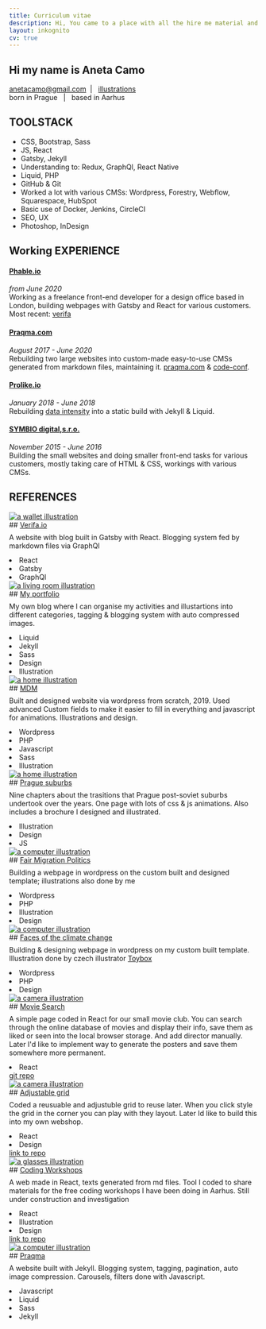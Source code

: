 ```yaml
---
title: Curriculum vitae
description: Hi, You came to a place with all the hire me material and documentation
layout: inkognito
cv: true
---
```


<h2><span class="large-font">Hi</span> my name is Aneta Camo</h2>
<a href="mailto:anetacamova@gmail.com">anetacamo@gmail.com</a> &nbsp;| &nbsp; <a href="https://www.instagram.com/anetacamo" target="_blank"> illustrations</a> <br />born in Prague &nbsp; | &nbsp;  based in Aarhus  &nbsp;

<div class="divider"></div>

## TOOLSTACK

- CSS, Bootstrap, Sass
- JS, React
- Gatsby, Jekyll
- Understanding to: Redux, GraphQl, React Native
- Liquid, PHP
- GitHub & Git
- Worked a lot with various CMSs: Wordpress, Forestry, Webflow, Squarespace, HubSpot
- Basic use of Docker, Jenkins, CircleCI
- SEO, UX
- Photoshop, InDesign

<div class="divider"></div>

## Working EXPERIENCE

#### <a href="https://www.phable.io" target="_blank">Phable.io</a>

_from June 2020_<br />
Working as a freelance front-end developer for a design office based in London, building webpages with Gatsby and React for various customers. Most recent: <a href="http://www.verifa.io" target="_blank">verifa</a>

#### <a href="https://www.praqma.com" target="_blank">Praqma.com</a>

_August 2017 - June 2020_<br />
Rebuilding two large websites into custom-made easy-to-use CMSs generated from markdown files, maintaining it. <a href="https://www.praqma.com" target="_blank">praqma.com</a> & <a href="https://www.code-conf.com" target="_blank">code-conf</a>.

#### <a href="https://www.prolike.io" target="_blank">Prolike.io</a>

_January 2018 - June 2018_<br />
Rebuilding <a href="https://dataintensity.com/">data intensity</a> into a static build with Jekyll & Liquid.

#### <a href="https://www.symbio.agency" target="_blank">SYMBIO digital,s.r.o.</a>

_November 2015 - June 2016_<br />
Building the small websites and doing smaller front-end tasks for various customers, mostly taking care of HTML & CSS, workings with various CMSs.

<div class="divider"></div>

## REFERENCES

<div class="boxes">
<div class="box" markdown="1"><div class="circle"><a href="http://www.verifa.io" target="_blank"><img src="/images/verifa.png" alt="a wallet illustration"></a></div>
## <a href="http://www.verifa.io" target="_blank">Verifa.io</a>
<p style="margin-top: 8px; margin-bottom: 12px;">A website with blog built in Gatsby with React. Blogging system fed by markdown files via GraphQl</p><div class="tags"><li>React</li><li>Gatsby</li><li>GraphQl</li></div></div>

<div class="box" markdown="1">
<div class="circle"><a href="/" target="_blank"><img src="/images/anetacamo_small.png" alt="a living room illustration"></a></div>
## <a href="/" target="_blank">My portfolio</a>
<p style="margin-top: 8px; margin-bottom: 12px;">My own blog where I can organise my activities and illustartions into different categories, tagging & blogging system with auto compressed images.</p>
<div class="tags"><li>Liquid</li><li>Jekyll</li><li>Sass</li><li>Design</li><li>Illustration</li></div>
</div>

<div class="box" markdown="1">
<div class="circle"><a href="https://www.dustojnamzda.cz/minimum-decent-wage/" target="_blank"><img src="/images/mdm.png" alt="a home illustration"></a></div>
## <a href="https://www.dustojnamzda.cz/minimum-decent-wage/" target="_blank">MDM</a>
<p style="margin-top: 8px; margin-bottom: 12px;">
Built and designed website via wordpress from scratch, 2019. Used advanced Custom fields to make it easier to fill in everything and javascript for animations. Illustrations and design.</p>
<div class="tags"><li>Wordpress</li><li>PHP</li><li>Javascript</li><li>Sass</li><li>Illustration</li></div>
</div>

<div class="box" markdown="1">
<div class="circle"><a href="http://anetacamo.github.io/sidliste" target="_blank"><img src="/images/sidliste.png" alt="a home illustration"></a></div>
## <a href="http://anetacamo.github.io/movie-search" target="_blank">Prague suburbs</a>
<p style="margin-top: 8px; margin-bottom: 12px;">
Nine chapters about the trasitions that Prague post-soviet suburbs undertook over the years. One page with lots of css & js animations. Also includes a brochure I designed and illustrated.</p>
<div class="tags"><li>Illustration</li><li>Design</li><li>JS</li></div>
</div>

<div class="box" markdown="1">
<div class="circle"><a href="http://www.ferovamigracnipolitika.cz/english/" target="_blank"><img src="/images/migrace.png" alt="a computer illustration"></a></div>
## <a href="http://www.ferovamigracnipolitika.cz/english/" target="_blank">Fair Migration Politics</a>
<p style="margin-top: 8px; margin-bottom: 12px;">
Building a webpage in wordpress on the custom built and designed template; illustrations also done by me</p>
<div class="tags"><li>Wordpress</li><li>PHP</li><li>Illustration</li><li>Design</li></div>
</div>
  
<div class="box" markdown="1">
<div class="circle"><a href="http://www.tvareklimatickezmeny.cz/" target="_blank"><img src="/images/zmena.png" alt="a computer illustration"></a></div>
## <a href="http://www.tvareklimatickezmeny.cz/" target="_blank">Faces of the climate change</a>
<p style="margin-top: 8px; margin-bottom: 12px;">
Building & designing webpage in wordpress on my custom built template. Illustration done by czech illustrator <a href="https://toybox.cz/en/illustration/">Toybox</a></p>
<div class="tags"><li>Wordpress</li><li>PHP</li><li>Design</li></div>
</div>

<div class="box" markdown="1">
<div class="circle"><a href="http://anetacamo.github.io/movie-search" target="_blank"><img src="/images/movie-search.png" alt="a camera illustration"></a></div>
## <a href="http://anetacamo.github.io/movie-search" target="_blank">Movie Search</a>
<p style="margin-top: 8px; margin-bottom: 12px;">
A simple page coded in React for our small movie club. You can search through the online database of movies and display their info, save them as liked or seen into the local browser storage. And add director manually. Later I'd like to implement way to generate the posters and save them somewhere more permanent.</p>
<div class="tags"><li>React</li></div>
<a href="https://github.com/anetacamo/movie-search/tree/master">git repo</a>
</div>
  
<div class="box" markdown="1">
<div class="circle"><a href="http://anetacamo.github.io/movie-search" target="_blank"><img src="/images/movie-search.png" alt="a camera illustration"></a></div>
## <a href="http://anetacamo.github.io/movie-search" target="_blank">Adjustable grid</a>
<p style="margin-top: 8px; margin-bottom: 12px;">
Coded a reusuable and adjustuble grid to reuse later. When you click style the grid in the corner you can play with they layout. Later Id like to build this into my own webshop.</p>
<div class="tags"><li>React</li><li>Design</li></div>
<a href="https://github.com/anetacamo/grid/tree/master">link to repo</a>
</div>  

<div class="box" markdown="1">
<div class="circle"><a href="http://anetacamo.github.io/coding" target="_blank"><img src="/images/glasses.png" alt="a glasses illustration"></a></div>
## <a href="http://anetacamo.github.io/coding" target="_blank">Coding Workshops</a>
<p style="margin-top: 8px; margin-bottom: 12px;">
A web made in React, texts generated from md files. Tool I coded to share materials for the free coding workshops I have been doing in Aarhus. Still under construction and investigation</p>
<div class="tags"><li>React</li><li>Illustration</li><li>Design</li></div>
<a href="https://github.com/anetacamo/coding/tree/master">link to repo</a>
</div>
  
  
<!--
<div class="box" markdown="1">
<div class="circle"><a href="https://anetacamo-store.herokuapp.com/" target="_blank"><img src="/images/laptop.png" alt="a computer illustration"></a></div>
## <a href="https://anetacamo-store.herokuapp.com/" target="_blank">A fake store</a>
<p style="margin-top: 8px; margin-bottom: 12px;">A small store with sign in and trace of the products in the shopping back, user authentification done through firebase, payments via Stripe, deployed on Heroku and stored on GitHub. More in about section.
</p>
<div class="tags"><li>React</li><li>Heroku</li><li>Sass</li><li>Firebase</li></div>
</div>
-->

<!--
<div class="box" markdown="1">
<div class="circle"><a href="http://www.casaonline.cz/" target="_blank"><img src="/images/laptop.png" alt="a computer illustration"></a></div>
### <a href="http://www.casaonline.cz/" target="_blank">CASA</a>
<p style="margin-top: 8px; margin-bottom: 12px;">
Rebuilding and redesigning a website to a responsive web with easy navigation and layout</p>
<div class="tags"><li>Wordpress</li><li>Simple PHP</li><li>Sass</li></div>
</div>

<div class="box" markdown="1">
<div class="circle"><a href="http://dostupnebydleni.soc.cas.cz/" target="_blank"><img src="/images/hypoteka.png" alt="a house carried by plants illustration"></a></div>
### <a href="http://dostupnebydleni.soc.cas.cz/" target="_blank">Affordable housing</a>
<p style="margin-top: 8px; margin-bottom: 12px;">
A simple one page project coded from scratch with a lot of czech text and some house illustrations.</p>
<div class="tags"><li>Illustrations</li><li>HTML</li><li>JQery</li></div>
</div>
<div style="width: 100%; height: 40px; float: left;"></div>
</div>
-->
<div class="box" markdown="1">
<div class="circle"><a href="http://www.praqma.com/" target="_blank"><img src="/images/praqma.png" alt="a computer illustration"></a></div>
## <a href="http://www.praqma.com/" target="_blank">Praqma</a>
<p style="margin-top: 8px; margin-bottom: 12px;">
A website built with Jekyll. Blogging system, tagging, pagination, auto image compression. Carousels, filters done with Javascript.</p>
<div class="tags"><li>Javascript</li><li>Liquid</li><li>Sass</li><li>Jekyll</li></div>
</div>
